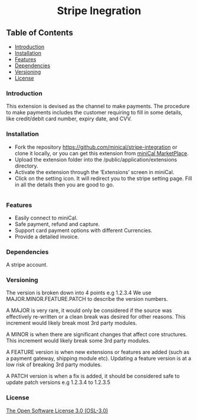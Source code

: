 <p>
	<h1 align="center">
	Stripe Inegration</h1>
</p>

## Table of Contents
* [Introduction](#introduction)
* [Installation](#installation)
* [Features](#features)
* [Dependencies](#dependencies)
* [Versioning](#versioning)
* [License](#license)

### Introduction
This extension is devised as the channel to make payments. The procedure to make payments includes the customer requiring to fill in some details, like credit/debit card number, expiry date, and CVV. 

### Installation
* Fork the repository https://github.com/minical/stripe-integration or clone it locally, or you can get this extension from [miniCal MarketPlace](https://marketplace.minical.io/product/stripe-payment-gateway/). 
* Upload the extension folder into the /public/application/extensions directory.
* Activate the extension through the ‘Extensions’ screen in miniCal.
* Click on the setting icon. It will redirect you to the stripe setting page. Fill in all the details then you are good to go.

<img src="https://snipboard.io/y0OpK6.jpg" alt=""> 

### Features
* Easily connect to miniCal.
* Safe payment, refund and capture.
* Support card payment options with different Currencies.
* Provide a detailed invoice.

### Dependencies
A stripe account. 

### Versioning

The version is broken down into 4 points e.g 1.2.3.4 We use MAJOR.MINOR.FEATURE.PATCH to describe the version numbers.

A MAJOR is very rare, it would only be considered if the source was effectively re-written or a clean break was desired for other reasons. This increment would likely break most 3rd party modules.

A MINOR is when there are significant changes that affect core structures. This increment would likely break some 3rd party modules.

A FEATURE version is when new extensions or features are added (such as a payment gateway, shipping module etc). Updating a feature version is at a low risk of breaking 3rd party modules.

A PATCH version is when a fix is added, it should be considered safe to update patch versions e.g 1.2.3.4 to 1.2.3.5

### License

[The Open Software License 3.0 (OSL-3.0)](https://github.com/minical/minical/blob/main/LICENSE)
